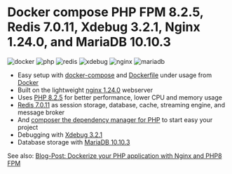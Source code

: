 # Docker compose PHP FPM 8.2.5, Redis 7.0.11, Xdebug 3.2.1, Nginx 1.24.0, and MariaDB 10.10.3

![docker](https://img.shields.io/badge/Docker-compose-brightgreen.svg)
![php](https://img.shields.io/badge/PHP_FPM-8.2.5-brightgreen.svg)
![redis](https://img.shields.io/badge/Redis-7.0.11-brightgreen.svg)
![xdebug](https://img.shields.io/badge/Xdebug-3.2.1-brightgreen.svg)
![nginx](https://img.shields.io/badge/nginx-1.24.0-brightgreen.svg)
![mariadb](https://img.shields.io/badge/MariaDB-10.10.3-brightgreen.svg)

* Easy setup with [docker-compose](https://docs.docker.com/compose/) and [Dockerfile](https://docs.docker.com/engine/reference/builder/) under usage from [Docker](https://www.docker.com)
* Built on the lightweight [nginx 1.24.0](https://nginx.org) webserver
* Uses [PHP 8.2.5](https://www.php.net) for better performance, lower CPU and memory usage
* [Redis 7.0.11](https://redis.io) as session storage, database, cache, streaming engine, and message broker
* And [composer the dependency manager for PHP](https://getcomposer.org) to start easy your project
* Debugging with [Xdebug 3.2.1](https://xdebug.org)
* Database storage with [MariaDB 10.10.3](https://mariadb.org)

See also:
[Blog-Post: Dockerize your PHP application with Nginx and PHP8 FPM](https://marc.it/dockerize-application-with-nginx-and-php8/)